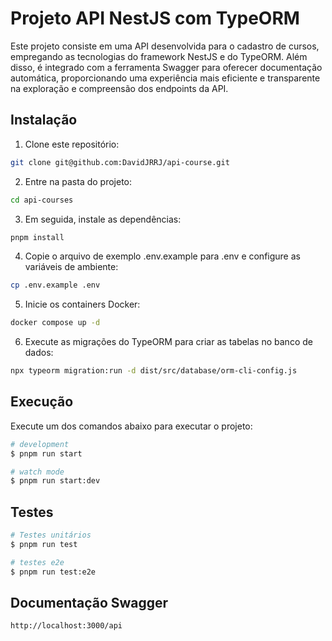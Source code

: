 # Projeto API NestJS com TypeORM

Este projeto consiste em uma API desenvolvida para o cadastro de cursos, empregando as tecnologias do framework NestJS e do TypeORM. Além disso, é integrado com a ferramenta Swagger para oferecer documentação automática, proporcionando uma experiência mais eficiente e transparente na exploração e compreensão dos endpoints da API.

## Instalação

1. Clone este repositório:

```bash
git clone git@github.com:DavidJRRJ/api-course.git
```

2. Entre na pasta do projeto:

```bash
cd api-courses
```

3. Em seguida, instale as dependências:

```bash
pnpm install
```

4. Copie o arquivo de exemplo .env.example para .env e configure as variáveis de ambiente:

```bash
cp .env.example .env
```

5. Inicie os containers Docker:

```bash
docker compose up -d
```

6. Execute as migrações do TypeORM para criar as tabelas no banco de dados:

```bash
npx typeorm migration:run -d dist/src/database/orm-cli-config.js
```

## Execução

Execute um dos comandos abaixo para executar o projeto:

```bash
# development
$ pnpm run start

# watch mode
$ pnpm run start:dev
```

## Testes

```bash
# Testes unitários
$ pnpm run test

# testes e2e
$ pnpm run test:e2e
```

## Documentação Swagger

```bash
http://localhost:3000/api
```
